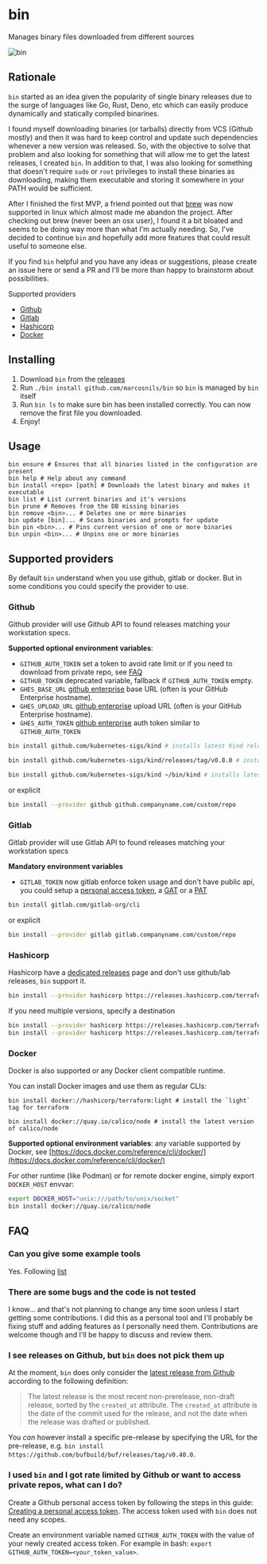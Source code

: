 # bin

Manages binary files downloaded from different sources

![bin](https://user-images.githubusercontent.com/1578458/87901619-ee629a80-ca2d-11ea-8609-8a8eb39801d2.gif)

## Rationale

`bin` started as an idea given the popularity of single binary releases due to the surge of  languages like
Go, Rust, Deno, etc which can easily produce dynamically and statically compiled binarines.

I found myself downloading binaries (or tarballs) directly from VCS (Github mostly) and then it was hard
to keep control and update such dependencies whenever a new version was released. So, with the objective
to solve that problem and also looking for something that will allow me to get the latest releases, I created `bin`.
In addition to that, I was also looking for something that doesn't require `sudo` or `root` privileges to install
these binaries as downloading, making them executable and storing it somewhere in your PATH would be sufficient.

After I finished the first MVP, a friend pointed out that [brew](https://brew.sh) was now supported in linux which almost
made me abandon the project. After checking out brew (never been an osx user), I found it a bit bloated and seems
to be doing way more than what I'm actually needing. So, I've decided to continue `bin` and hopefully add more features
that could result useful to someone else.

If you find `bin` helpful and you have any ideas or suggestions, please create an issue here or send a PR and I'll
be more than happy to brainstorm about possibilities.

Supported providers
* [Github](#Github)
* [Gitlab](#Gitlab)
* [Hashicorp](#Hashicorp)
* [Docker](#Docker)

## Installing

1. Download `bin` from the [releases](https://github.com/marcosnils/bin/releases)
2. Run `./bin install github.com/marcosnils/bin` so `bin` is managed by `bin` itself
3. Run `bin ls` to make sure bin has been installed correctly. You can now remove the first file you downloaded.
4. Enjoy!

## Usage

```shell
bin ensure # Ensures that all binaries listed in the configuration are present
bin help # Help about any command
bin install <repo> [path] # Downloads the latest binary and makes it executable
bin list # List current binaries and it's versions
bin prune # Removes from the DB missing binaries
bin remove <bin>... # Deletes one or more binaries
bin update [bin]... # Scans binaries and prompts for update
bin pin <bin>... # Pins current version of one or more binaries
bin unpin <bin>... # Unpins one or more binaries
```

## Supported providers

By default `bin` understand when you use github, gitlab or docker. But in some conditions you could specify the provider to use.

### Github

Github provider will use Github API to found releases matching your workstation specs.

**Supported optional environment variables**:

* `GITHUB_AUTH_TOKEN` set a token to avoid rate limit or if you need to download from private repo, see [FAQ](#FAQ)
* `GITHUB_TOKEN` deprecated variable, fallback if `GITHUB_AUTH_TOKEN` empty.
* `GHES_BASE_URL` [github enterprise](https://github.com/github/gh-es) base URL (often is your GitHub Enterprise hostname).
* `GHES_UPLOAD_URL` [github enterprise](https://github.com/github/gh-es) upload URL (often is your GitHub Enterprise hostname).
* `GHES_AUTH_TOKEN` [github enterprise](https://github.com/github/gh-es) auth token similar to `GITHUB_AUTH_TOKEN`

```bash
bin install github.com/kubernetes-sigs/kind # installs latest Kind release

bin install github.com/kubernetes-sigs/kind/releases/tag/v0.8.0 # installs a specific release

bin install github.com/kubernetes-sigs/kind ~/bin/kind # installs latest on a specific path
```

or explicit

```bash
bin install --provider github github.companyname.com/custom/repo
```

### Gitlab

Gitlab provider will use Gitlab API to found releases matching your workstation specs

**Mandatory environment variables**
* `GITLAB_TOKEN` now gitlab enforce token usage and don't have public api, you could setup a [personal access token](https://docs.gitlab.com/user/profile/personal_access_tokens/), a [GAT](https://docs.gitlab.com/user/group/settings/group_access_tokens/) or a [PAT](https://docs.gitlab.com/user/project/settings/project_access_tokens/)

```bash
bin install gitlab.com/gitlab-org/cli
```

or explicit

```bash
bin install --provider gitlab gitlab.companyname.com/custom/repo
```

### Hashicorp

Hashicorp have a [dedicated releases](https://releases.hashicorp.com) page and don't use github/lab releases, `bin` support it.

```bash
bin install --provider hashicorp https://releases.hashicorp.com/terraform/1.12.1
```

If you need multiple versions, specify a destination

```bash
bin install --provider hashicorp https://releases.hashicorp.com/terraform/1.5.7 ~/bin/terraform-1.5.7
bin install --provider hashicorp https://releases.hashicorp.com/terraform/1.12.1 ~/bin/terraform-1.12.1
```

### Docker

Docker is also supported or any Docker client compatible runtime.

You can install Docker images and use them as regular CLIs:

```shell
bin install docker://hashicorp/terraform:light # install the `light` tag for terraform

bin install docker://quay.io/calico/node # install the latest version of calico/node
```

**Supported optional environment variables**: any variable supported by Docker, see [https://docs.docker.com/reference/cli/docker/](https://docs.docker.com/reference/cli/docker/)

For other runtime (like Podman) or for remote docker engine, simply export `DOCKER_HOST` envvar:

```bash
export DOCKER_HOST="unix:///path/to/unix/socket" 
bin install docker://quay.io/calico/node
```

## FAQ

### Can you give some example tools

Yes. Following [list](https://github.com/marcosnils/bin/wiki/Tools-list)

### There are some bugs and the code is not tested

I know... and that's not planning to change any time soon unless I start getting some contributions. I did this as a personal tool and I'll probably be fixing stuff and adding features as I personally need them. Contributions are welcome though and I'll be happy to discuss and review them.

### I see releases on Github, but `bin` does not pick them up

At the moment, `bin` does only consider the [latest release from Github](https://docs.github.com/en/rest/reference/repos#get-the-latest-release) according to the following definition:

> The latest release is the most recent non-prerelease, non-draft release, sorted by the `created_at` attribute. The `created_at` attribute is the date of the commit used for the release, and not the date when the release was drafted or published.

You _can_ however install a specific pre-release by specifying the URL for the pre-release, e.g. `bin install https://github.com/bufbuild/buf/releases/tag/v0.40.0`.

### I used `bin` and I got rate limited by Github or want to access private repos, what can I do?

Create a Github personal access token by following the steps in this guide: [Creating a personal access token](https://docs.github.com/en/github/authenticating-to-github/creating-a-personal-access-token). The access token used with `bin` does not need any scopes.

Create an environment variable named `GITHUB_AUTH_TOKEN` with the value of your newly created access token. For example in bash: `export GITHUB_AUTH_TOKEN=<your_token_value>`.
